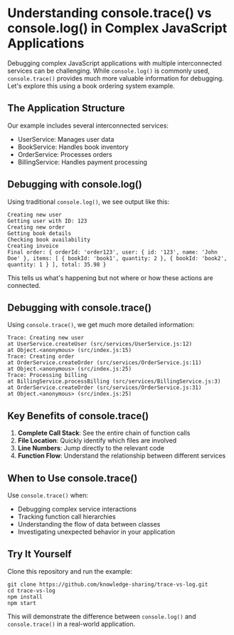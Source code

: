 # Understanding console.trace() vs console.log() in Complex JavaScript Applications

Debugging complex JavaScript applications with multiple interconnected services can be challenging. While `console.log()` is commonly used, `console.trace()` provides much more valuable information for debugging. Let's explore this using a book ordering system example.

## The Application Structure

Our example includes several interconnected services:
- UserService: Manages user data
- BookService: Handles book inventory
- OrderService: Processes orders
- BillingService: Handles payment processing

## Debugging with console.log()

Using traditional `console.log()`, we see output like this:

```
Creating new user
Getting user with ID: 123
Creating new order
Getting book details
Checking book availability
Creating invoice
Final order: { orderId: 'order123', user: { id: '123', name: 'John Doe' }, items: [ { bookId: 'book1', quantity: 2 }, { bookId: 'book2', quantity: 1 } ], total: 35.98 }
```

This tells us what's happening but not where or how these actions are connected.

## Debugging with console.trace()

Using `console.trace()`, we get much more detailed information:

```
Trace: Creating new user
at UserService.createUser (src/services/UserService.js:12)
at Object.<anonymous> (src/index.js:15)
Trace: Creating order
at OrderService.createOrder (src/services/OrderService.js:11)
at Object.<anonymous> (src/index.js:25)
Trace: Processing billing
at BillingService.processBilling (src/services/BillingService.js:3)
at OrderService.createOrder (src/services/OrderService.js:31)
at Object.<anonymous> (src/index.js:25)
```



## Key Benefits of console.trace()

1. **Complete Call Stack**: See the entire chain of function calls
2. **File Location**: Quickly identify which files are involved
3. **Line Numbers**: Jump directly to the relevant code
4. **Function Flow**: Understand the relationship between different services

## When to Use console.trace()

Use `console.trace()` when:
- Debugging complex service interactions
- Tracking function call hierarchies
- Understanding the flow of data between classes
- Investigating unexpected behavior in your application

## Try It Yourself

Clone this repository and run the example:

```
git clone https://github.com/knowledge-sharing/trace-vs-log.git
cd trace-vs-log
npm install
npm start
```

This will demonstrate the difference between `console.log()` and `console.trace()` in a real-world application.